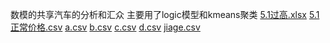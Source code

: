 数模的共享汽车的分析和汇众
主要用了logic模型和kmeans聚类
[5.1过高.xlsx](https://github.com/2569340954/2569340954/files/8784357/5.1.xlsx)
[5.1正常价格.csv](https://github.com/2569340954/2569340954/files/8784358/5.1.csv)
[a.csv](https://github.com/2569340954/2569340954/files/8784359/a.csv)
[b.csv](https://github.com/2569340954/2569340954/files/8784360/b.csv)
[c.csv](https://github.com/2569340954/2569340954/files/8784361/c.csv)
[d.csv](https://github.com/2569340954/2569340954/files/8784362/d.csv)
[jiage.csv](https://github.com/2569340954/2569340954/files/8784363/jiage.csv)
